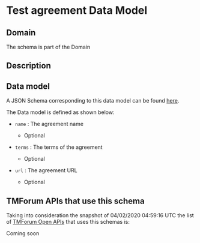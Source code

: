 # Test agreement Data Model

## Domain

The  schema is part of the  Domain

## Description



## Data model

A JSON Schema corresponding to this data model can be found
[here](https://github.com/tmforum-rand/schemas/blob/candidates/Common/TestAgreement.schema.json).

The Data model is defined as shown below:

- `name` : The agreement name

  - Optional


- `terms` : The terms of the agreement

  - Optional


- `url` : The agreement URL

  - Optional






## TMForum APIs that use this schema

Taking into consideration the snapshot of 04/02/2020 04:59:16 UTC the list of [TMForum Open APIs](https://www.tmforum.org/open-apis/) that uses this schemas is:

Coming soon